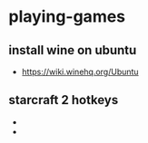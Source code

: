 # playing-games

## install wine on ubuntu

- https://wiki.winehq.org/Ubuntu

## starcraft 2 hotkeys

- 
-
